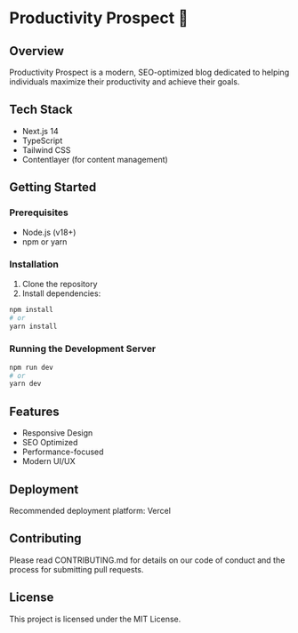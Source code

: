 # Productivity Prospect 🚀

## Overview
Productivity Prospect is a modern, SEO-optimized blog dedicated to helping individuals maximize their productivity and achieve their goals.

## Tech Stack
- Next.js 14
- TypeScript
- Tailwind CSS
- Contentlayer (for content management)

## Getting Started

### Prerequisites
- Node.js (v18+)
- npm or yarn

### Installation
1. Clone the repository
2. Install dependencies:
```bash
npm install
# or
yarn install
```

### Running the Development Server
```bash
npm run dev
# or
yarn dev
```

## Features
- Responsive Design
- SEO Optimized
- Performance-focused
- Modern UI/UX

## Deployment
Recommended deployment platform: Vercel

## Contributing
Please read CONTRIBUTING.md for details on our code of conduct and the process for submitting pull requests.

## License
This project is licensed under the MIT License.
